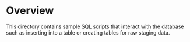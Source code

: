 # Overview
This directory contains sample SQL scripts that interact with the database such as inserting
into a table or creating tables for raw staging data.